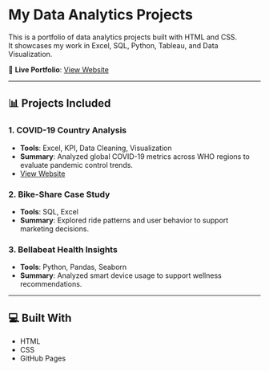 # My Data Analytics Projects

This is a portfolio of data analytics projects built with HTML and CSS.  
It showcases my work in Excel, SQL, Python, Tableau, and Data Visualization.

🔗 **Live Portfolio**: [View Website](https://dataprofessional2.github.io/My_Analytics_Projects/)

---

## 📊 Projects Included

### 1. COVID-19 Country Analysis
- **Tools**: Excel, KPI, Data Cleaning, Visualization
- **Summary**: Analyzed global COVID-19 metrics across WHO regions to evaluate pandemic control trends.
-  [View Website](https://github.com/Dataprofessional2/GOOGLE-DATA-ANALYTICS)

### 2. Bike-Share Case Study
- **Tools**: SQL, Excel
- **Summary**: Explored ride patterns and user behavior to support marketing decisions.

### 3. Bellabeat Health Insights
- **Tools**: Python, Pandas, Seaborn
- **Summary**: Analyzed smart device usage to support wellness recommendations.

---

## 💻 Built With
- HTML
- CSS
- GitHub Pages
